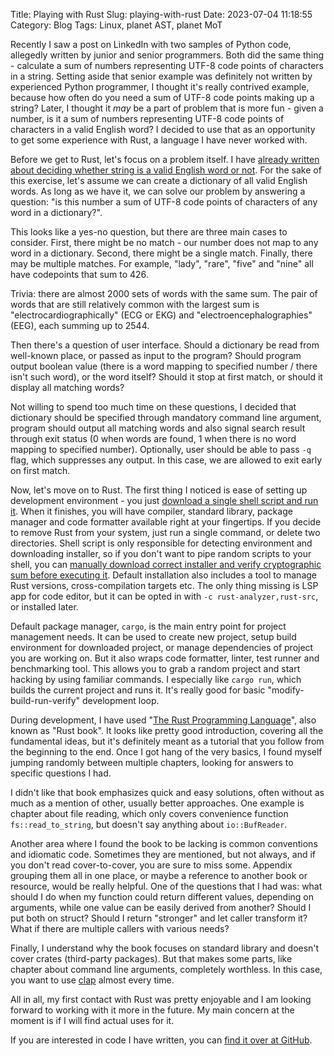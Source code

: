 Title: Playing with Rust
Slug: playing-with-rust
Date: 2023-07-04 11:18:55
Category: Blog
Tags: Linux, planet AST, planet MoT


Recently I saw a post on LinkedIn with two samples of Python code, allegedly written by junior and senior programmers.
Both did the same thing - calculate a sum of numbers representing UTF-8 code points of characters in a string.
Setting aside that senior example was definitely not written by experienced Python programmer, I thought it's really contrived example, because how often do you need a sum of UTF-8 code points making up a string?
Later, I thought it _may_ be a part of problem that is more fun - given a number, is it a sum of numbers representing UTF-8 code points of characters in a valid English word?
I decided to use that as an opportunity to get some experience with Rust, a language I have never worked with.

Before we get to Rust, let's focus on a problem itself.
I have [already written about deciding whether string is a valid English word or not]({filename}../2016/how-to-use-r-to-recognize-if-given-string-is-a-word.md).
For the sake of this exercise, let's assume we can create a dictionary of all valid English words.
As long as we have it, we can solve our problem by answering a question: "is this number a sum of UTF-8 code points of characters of any word in a dictionary?".

This looks like a yes-no question, but there are three main cases to consider.
First, there might be no match - our number does not map to any word in a dictionary.
Second, there might be a single match.
Finally, there may be multiple matches.
For example, "lady", "rare", "five" and "nine" all have codepoints that sum to 426.

Trivia: there are almost 2000 sets of words with the same sum.
The pair of words that are still relatively common with the largest sum is "electrocardiographically" (ECG or EKG) and "electroencephalographies" (EEG), each summing up to 2544.

Then there's a question of user interface.
Should a dictionary be read from well-known place, or passed as input to the program?
Should program output boolean value (there is a word mapping to specified number / there isn't such word), or the word itself?
Should it stop at first match, or should it display all matching words?

Not willing to spend too much time on these questions, I decided that dictionary should be specified through mandatory command line argument, program should output all matching words and also signal search result through exit status (0 when words are found, 1 when there is no word mapping to specified number).
Optionally, user should be able to pass `-q` flag, which suppresses any output.
In this case, we are allowed to exit early on first match.

Now, let's move on to Rust.
The first thing I noticed is ease of setting up development environment - you just [download a single shell script and run it](https://rustup.rs/).
When it finishes, you will have compiler, standard library, package manager and code formatter available right at your fingertips.
If you decide to remove Rust from your system, just run a single command, or delete two directories.
Shell script is only responsible for detecting environment and downloading installer, so if you don't want to pipe random scripts to your shell, you can [manually download correct installer and verify cryptographic sum before executing it](https://rust-lang.github.io/rustup/installation/other.html).
Default installation also includes a tool to manage Rust versions, cross-compilation targets etc.
The only thing missing is LSP app for code editor, but it can be opted in with `-c rust-analyzer,rust-src`, or installed later.

Default package manager, `cargo`, is the main entry point for project management needs.
It can be used to create new project, setup build environment for downloaded project, or manage dependencies of project you are working on.
But it also wraps code formatter, linter, test runner and benchmarking tool.
This allows you to grab a random project and start hacking by using familiar commands.
I especially like `cargo run`, which builds the current project and runs it.
It's really good for basic "modify-build-run-verify" development loop.

During development, I have used "[The Rust Programming Language](https://doc.rust-lang.org/book/title-page.html)", also known as "Rust book".
It looks like pretty good introduction, covering all the fundamental ideas, but it's definitely meant as a tutorial that you follow from the beginning to the end.
Once I got hang of the very basics, I found myself jumping randomly between multiple chapters, looking for answers to specific questions I had.

I didn't like that book emphasizes quick and easy solutions, often without as much as a mention of other, usually better approaches.
One example is chapter about file reading, which only covers convenience function `fs::read_to_string`, but doesn't say anything about `io::BufReader`.

Another area where I found the book to be lacking is common conventions and idiomatic code.
Sometimes they are mentioned, but not always, and if you don't read cover-to-cover, you are sure to miss some.
Appendix grouping them all in one place, or maybe a reference to another book or resource, would be really helpful.
One of the questions that I had was: what should I do when my function could return different values, depending on arguments, while one value can be easily derived from another?
Should I put both on struct?
Should I return "stronger" and let caller transform it?
What if there are multiple callers with various needs?

Finally, I understand why the book focuses on standard library and doesn't cover crates (third-party packages).
But that makes some parts, like chapter about command line arguments, completely worthless.
In this case, you want to use [clap](https://docs.rs/clap/latest/clap/) almost every time.

All in all, my first contact with Rust was pretty enjoyable and I am looking forward to working with it more in the future.
My main concern at the moment is if I will find actual uses for it.

If you are interested in code I have written, you can [find it over at GitHub](https://github.com/mirekdlugosz/scrapbook/tree/main/ord_sum_to_word).
